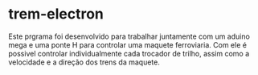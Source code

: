# trem-electron

Este prgrama foi desenvolvido para trabalhar juntamente com um aduino mega e uma ponte H para controlar uma maquete ferroviaria.
Com ele é possivel controlar individualmente cada trocador de trilho, assim como a velocidade e a direção dos trens da maquete.